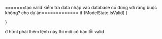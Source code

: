 =======tạo valid kiểm tra data nhập vào database có đúng với ràng buộc không? cho dự án=============
if (ModelState.IsValid)
{
    
}

ở html phải thêm lệnh này thì mới có báo lỗi valid
<span asp-validation-for="Name" class="text-danger"></span>